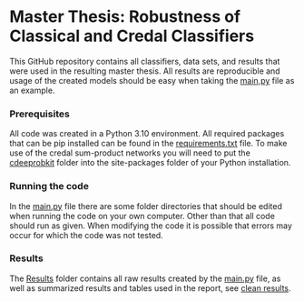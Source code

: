 # Master Thesis: Robustness of Classical and Credal Classifiers
This GitHub repository contains all classifiers, data sets, and results that were used in the resulting master thesis. All results are reproducible and usage of the created models should be easy when taking the [main,py](main.py) file as an example.

### Prerequisites
All code was created in a Python 3.10 environment. All required packages that can be pip installed can be found in the [requirements.txt](requirements.txt) file. To make use of the credal sum-product networks you will need to put the [cdeeprobkit](/models/cdeeprob) folder into the site-packages folder of your Python installation.

### Running the code
In the [main.py](main.py) file there are some folder directories that should be edited when running the code on your own computer. Other than that all code should run as given. When modifying the code it is possible that errors may occur for which the code was not tested.

### Results
The [Results](/Results) folder contains all raw results created by the [main.py](main.py) file, as well as summarized results and tables used in the report, see [clean results](/Results/_clean_results.xlsx).
